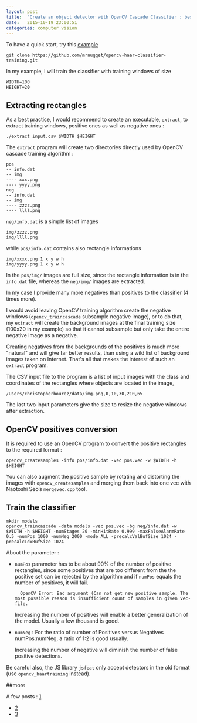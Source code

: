 ```yaml
---
layout: post
title:  "Create an object detector with OpenCV Cascade Classifier : best practice"
date:   2015-10-19 23:00:51
categories: computer vision
---
```


To have a quick start, try this [example](https://github.com/mrnugget/opencv-haar-classifier-training)

    git clone https://github.com/mrnugget/opencv-haar-classifier-training.git

In my example, I will train the classifier with training windows of size

    WIDTH=100
    HEIGHT=20

## Extracting rectangles

As a best practice, I would recommend to create an executable, `extract`, to extract training windows, positive ones as well as negative ones :

    ./extract input.csv $WIDTH $HEIGHT


The `extract` program will create two directories directly used by OpenCV cascade training algorithm :

    pos
    -- info.dat
    -- img
    ---- xxx.png
    ---- yyyy.png
    neg
    -- info.dat
    -- img
    ---- zzzz.png
    ---- llll.png

`neg/info.dat` is a simple list of images

    img/zzzz.png
    img/llll.png

while `pos/info.dat` contains also rectangle informations

    img/xxxx.png 1 x y w h
    img/yyyy.png 1 x y w h

In the `pos/img/` images are full size, since the rectangle information is in the `info.dat` file, whereas the `neg/img/` images are extracted.

In my case I provide many more negatives than positives to the classifier  (4 times more).

I would avoid leaving OpenCV training algorithm create the negative windows (`opencv_traincascade` subsample negative image), or to do that, my `extract` will create the background images at the final training size (100x20 in my example) so that it cannot subsample but only take the entire negative image as a negative.

Creating negatives from the backgrounds of the positives is much more "natural" and will give far better results, than using a wild list of background images taken on Internet. That's all that makes the interest of such an `extract` program.



The CSV input file to the program is a list of input images with the class and coordinates of the rectangles where objects are located in the image,

    /Users/christopherbourez/data/img.png,0,10,30,210,65

The last two input parameters give the size to resize the negative windows after extraction.


## OpenCV positives conversion

It is required to use an OpenCV program to convert the positive rectangles to the required format :

    opencv_createsamples -info pos/info.dat -vec pos.vec -w $WIDTH -h $HEIGHT

You can also augment the positive sample by rotating and distorting the images with `opencv_createsamples` and merging them back into one vec with Naotoshi Seo’s `mergevec.cpp` tool.


## Train the classifier

    mkdir models
    opencv_traincascade -data models -vec pos.vec -bg neg/info.dat -w $WIDTH -h $HEIGHT -numStages 20 -minHitRate 0.999 -maxFalseAlarmRate 0.5 -numPos 1000 -numNeg 2000 -mode ALL -precalcValBufSize 1024 -precalcIdxBufSize 1024

About the parameter :

- `numPos` parameter has to be about 90% of the number of positive rectangles, since some positives that are too different from the the positive set can be rejected by the algorithm and if `numPos` equals the number of positives, it will fail.

        OpenCV Error: Bad argument (Can not get new positive sample. The most possible reason is insufficient count of samples in given vec-file.

    Increasing the number of positives will enable a better generalization of the model. Usually a few thousand is good.

- `numNeg` : For the ratio of number of Positives versus Negatives numPos:numNeg, a ratio of 1:2 is good usually.

    Increasing the number of negative will diminish the number of false positive detections.



Be careful also, the JS library `jsfeat` only accept detectors in the old format (use `opencv_haartraining` instead).

##more

A few posts : [1](http://coding-robin.de/2013/07/22/train-your-own-opencv-haar-classifier.html)
- [2](http://note.sonots.com/SciSoftware/haartraining.html)
- [3](http://opencvuser.blogspot.be/2011/08/creating-haar-cascade-classifier-aka.html)
